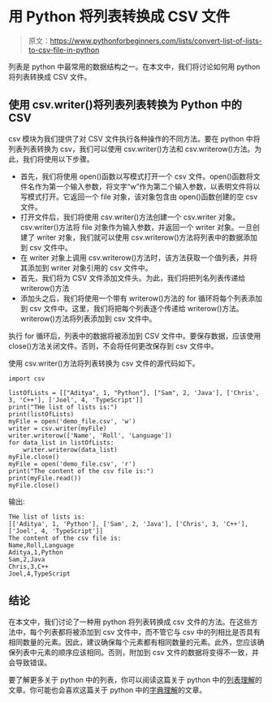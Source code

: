 # 用 Python 将列表转换成 CSV 文件

> 原文：<https://www.pythonforbeginners.com/lists/convert-list-of-lists-to-csv-file-in-python>

列表是 python 中最常用的数据结构之一。在本文中，我们将讨论如何用 python 将列表转换成 CSV 文件。

## 使用 csv.writer()将列表列表转换为 Python 中的 CSV

csv 模块为我们提供了对 CSV 文件执行各种操作的不同方法。要在 python 中将列表列表转换为 csv，我们可以使用 csv.writer()方法和 csv.writerow()方法。为此，我们将使用以下步骤。

*   首先，我们将使用 open()函数以写模式打开一个 csv 文件。open()函数将文件名作为第一个输入参数，将文字“w”作为第二个输入参数，以表明文件将以写模式打开。它返回一个 file 对象，该对象包含由 open()函数创建的空 csv 文件。
*   打开文件后，我们将使用 csv.writer()方法创建一个 csv.writer 对象。csv.writer()方法将 file 对象作为输入参数，并返回一个 writer 对象。一旦创建了 writer 对象，我们就可以使用 csv.writerow()方法将列表中的数据添加到 csv 文件中。
*   在 writer 对象上调用 csv.writerow()方法时，该方法获取一个值列表，并将其添加到 writer 对象引用的 csv 文件中。
*   首先，我们将为 CSV 文件添加文件头。为此，我们将把列名列表传递给 writerow()方法
*   添加头之后，我们将使用一个带有 writerow()方法的 for 循环将每个列表添加到 csv 文件中。这里，我们将把每个列表逐个传递给 writerow()方法。writerow()方法将列表添加到 csv 文件中。

执行 for 循环后，列表中的数据将被添加到 CSV 文件中。要保存数据，应该使用 close()方法关闭文件。否则，不会将任何更改保存到 csv 文件中。

使用 csv.writer()方法将列表转换为 csv 文件的源代码如下。

```
import csv

listOfLists = [["Aditya", 1, "Python"], ["Sam", 2, 'Java'], ['Chris', 3, 'C++'], ['Joel', 4, 'TypeScript']]
print("THe list of lists is:")
print(listOfLists)
myFile = open('demo_file.csv', 'w')
writer = csv.writer(myFile)
writer.writerow(['Name', 'Roll', 'Language'])
for data_list in listOfLists:
    writer.writerow(data_list)
myFile.close()
myFile = open('demo_file.csv', 'r')
print("The content of the csv file is:")
print(myFile.read())
myFile.close()
```

输出:

```
THe list of lists is:
[['Aditya', 1, 'Python'], ['Sam', 2, 'Java'], ['Chris', 3, 'C++'], ['Joel', 4, 'TypeScript']]
The content of the csv file is:
Name,Roll,Language
Aditya,1,Python
Sam,2,Java
Chris,3,C++
Joel,4,TypeScript 
```

## 结论

在本文中，我们讨论了一种用 python 将列表转换成 csv 文件的方法。在这些方法中，每个列表都将被添加到 csv 文件中，而不管它与 csv 中的列相比是否具有相同数量的元素。因此，建议确保每个元素都有相同数量的元素。此外，您应该确保列表中元素的顺序应该相同。否则，附加到 csv 文件的数据将变得不一致，并会导致错误。

要了解更多关于 python 中的列表，你可以阅读这篇关于 python 中的[列表理解](https://www.pythonforbeginners.com/basics/list-comprehensions-in-python)的文章。你可能也会喜欢这篇关于 python 中的[字典理解](https://www.pythonforbeginners.com/dictionary/dictionary-comprehension-in-python)的文章。